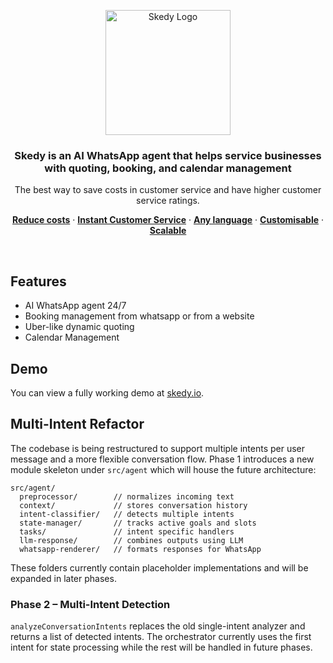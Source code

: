 <p align="center">
  <a href="https://skedy.io/">
    <img width="200" src="https://skedy.io/_next/image?url=%2F_next%2Fstatic%2Fmedia%2FSkedyLogo.038dc846.png&w=1080&q=75" alt="Skedy Logo">
  </a>
</p>

<h3 align="center">
  Skedy is an AI WhatsApp agent that helps service businesses with quoting, booking, and calendar management
</h3>



<p align="center">
 The best way to save costs in customer service and have higher customer service ratings.
</p>

<p align="center">
  <a href="#features"><strong>Reduce costs</strong></a> ·
  <a href="#demo"><strong>Instant Customer Service</strong></a> ·
  <a href="#deploy-to-vercel"><strong>Any language</strong></a> ·
  <a href="#clone-and-run-locally"><strong>Customisable</strong></a> ·
  <a href="#feedback-and-issues"><strong>Scalable</strong></a>
</p>
<br/>

## Features

  - AI WhatsApp agent 24/7
  - Booking management from whatsapp or from a website
  - Uber-like dynamic quoting
  - Calendar Management

## Demo

You can view a fully working demo at [skedy.io](https://skedy.io/).

## Multi-Intent Refactor

The codebase is being restructured to support multiple intents per user message and a more flexible conversation flow.  Phase 1 introduces a new module skeleton under `src/agent` which will house the future architecture:

```
src/agent/
  preprocessor/        // normalizes incoming text
  context/             // stores conversation history
  intent-classifier/   // detects multiple intents
  state-manager/       // tracks active goals and slots
  tasks/               // intent specific handlers
  llm-response/        // combines outputs using LLM
  whatsapp-renderer/   // formats responses for WhatsApp
```

These folders currently contain placeholder implementations and will be expanded in later phases.

### Phase 2 – Multi-Intent Detection

`analyzeConversationIntents` replaces the old single-intent analyzer and
returns a list of detected intents. The orchestrator currently uses the
first intent for state processing while the rest will be handled in
future phases.
